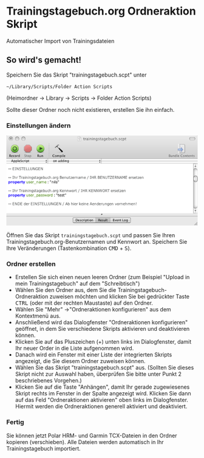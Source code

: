 # Trainingstagebuch.org Ordneraktion Skript

Automatischer Import von Trainingsdateien

## So wird's gemacht!

Speichern Sie das Skript "trainingstagebuch.scpt" unter

    ~/Library/Scripts/Folder Action Scripts

(Heimordner -> Library -> Scripts -> Folder Action Scripts)

Sollte dieser Ordner noch nicht existieren, erstellen Sie ihn einfach.

### Einstellungen ändern

![Settings](trainingstagebuch_scpt_settings.png)

Öffnen Sie das Skript `trainingstagebuch.scpt` und passen Sie Ihren Trainingstagebuch.org-Benutzernamen und Kennwort an. Speichern Sie Ihre Veränderungen (Tastenkombination <kbd>CMD</kbd> + <kbd>S</kbd>).

### Ordner erstellen

* Erstellen Sie sich einen neuen leeren Ordner (zum Beispiel "Upload in mein Trainingstagebuch" auf dem "Schreibtisch")
* Wählen Sie den Ordner aus, dem Sie die Trainingstagebuch-Ordneraktion zuweisen möchten und klicken Sie bei gedrückter Taste <kbd>CTRL</kbd> (oder mit der rechten Maustaste) auf den Ordner.
* Wählen Sie "Mehr" ->"Ordneraktionen konfigurieren" aus dem Kontextmenü aus.
* Anschließend wird das Dialogfenster "Ordneraktionen konfigurieren" geöffnet, in dem Sie verschiedene Skripts aktivieren und deaktivieren können.
* Klicken Sie auf das Pluszeichen (+) unten links im Dialogfenster, damit Ihr neuer Order in die Liste aufgenommen wird.
* Danach wird ein Fenster mit einer Liste der integrierten Skripts angezeigt, die Sie diesem Ordner zuweisen können.
* Wählen Sie das Skript "trainingstagebuch.scpt" aus. (Sollten Sie dieses Skript nicht zur Auswahl haben, überprüfen Sie bitte unter Punkt 2 beschriebenes Vorgehen.)
* Klicken Sie auf die Taste "Anhängen", damit Ihr gerade zugewiesenes Skript rechts im Fenster in der Spalte angezeigt wird. Klicken Sie dann auf das Feld "Ordneraktionen aktivieren" oben links im Dialogfenster. Hiermit werden die Ordneraktionen generell aktiviert und deaktiviert.

### Fertig

Sie können jetzt Polar HRM- und Garmin TCX-Dateien in den Ordner kopieren (verschieben). Alle Dateien werden automatisch in Ihr Trainingstagebuch importiert.